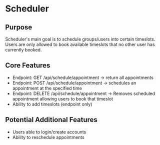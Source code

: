 # Scheduler

## Purpose

Scheduler's main goal is to schedule groups/users into certain timeslots. Users are only allowed to book available timeslots that no other user has currently booked.

## Core Features
- Endpoint: GET /api/schedule/appointment -> return all appointments
- Endpoint: POST /api/schedule/appointment -> schedules an appointment at the specified time
- Endpoint: DELETE /api/schedule/appointment -> Removes scheduled appointment allowing users to book that timeslot
- Ability to add timeslots (endpoint only)


## Potential Additional Features
- Users able to login/create accounts
- Ability to reschedule appointments